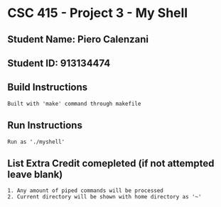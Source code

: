 # CSC 415 - Project 3 - My Shell

## Student Name: Piero Calenzani

## Student ID: 913134474

## Build Instructions
    Built with 'make' command through makefile

## Run Instructions
    Run as './myshell'

## List Extra Credit comepleted (if not attempted leave blank)
    1. Any amount of piped commands will be processed
    2. Current directory will be shown with home directory as '~'